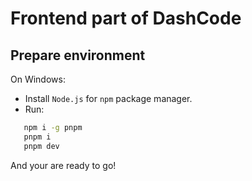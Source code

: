 # Frontend part of DashCode

## Prepare environment
On Windows:
 - Install `Node.js` for `npm` package manager.
 - Run:
 ```bash
    npm i -g pnpm
    pnpm i
    pnpm dev
 ```
 And your are ready to go!
